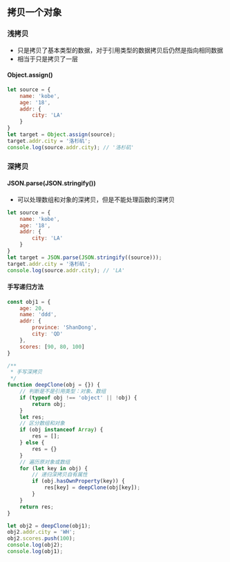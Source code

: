 ## 拷贝一个对象
### 浅拷贝
- 只是拷贝了基本类型的数据，对于引用类型的数据拷贝后仍然是指向相同数据
- 相当于只是拷贝了一层
#### Object.assign()
```javascript
let source = {
    name: 'kobe',
    age: '18',
    addr: {
        city: 'LA'
    }
}
let target = Object.assign(source);
target.addr.city = '洛杉矶';
console.log(source.addr.city); // '洛杉矶'
```
### 深拷贝
#### JSON.parse(JSON.stringify())
- 可以处理数组和对象的深拷贝，但是不能处理函数的深拷贝
```javascript
let source = {
    name: 'kobe',
    age: '18',
    addr: {
        city: 'LA'
    }
}
let target = JSON.parse(JSON.stringify((source)));
target.addr.city = '洛杉矶';
console.log(source.addr.city); // 'LA'
```
#### 手写递归方法
```javascript
const obj1 = {
    age: 20,
    name: 'ddd',
    addr: {
        province: 'ShanDong',
        city: 'QD'
    },
    scores: [90, 80, 100]
}

/**
 * 手写深拷贝
 */
function deepClone(obj = {}) {
    // 判断是不是引用类型：对象、数组
    if (typeof obj !== 'object' || !obj) {
        return obj;
    }
    let res;
    // 区分数组和对象
    if (obj instanceof Array) {
        res = [];
    } else {
        res = {}
    }
    // 遍历原对象或数组
    for (let key in obj) {
        // 递归深拷贝自有属性
        if (obj.hasOwnProperty(key)) {
            res[key] = deepClone(obj[key]);
        }
    }
    return res;
}

let obj2 = deepClone(obj1);
obj2.addr.city = 'WH';
obj2.scores.push(100);
console.log(obj2);
console.log(obj1);
```
